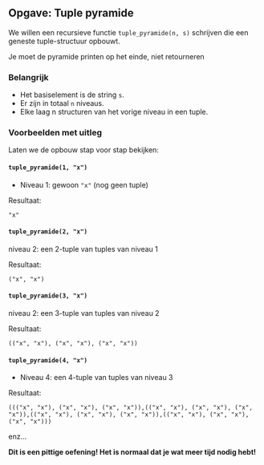 ## Opgave: Tuple pyramide

We willen een recursieve functie `tuple_pyramide(n, s)` schrijven die een geneste tuple-structuur opbouwt.

Je moet de pyramide printen op het einde, niet retourneren

### Belangrijk

- Het basiselement is de string `s`.
- Er zijn in totaal `n` niveaus.
- Elke laag n structuren van het vorige niveau in een tuple.

### Voorbeelden met uitleg

Laten we de opbouw stap voor stap bekijken:

#### `tuple_pyramide(1, "x")`

- Niveau 1: gewoon `"x"` (nog geen tuple)

Resultaat:

```
"x"
```

#### `tuple_pyramide(2, "x")`

niveau 2: een 2-tuple van tuples van niveau 1

Resultaat:

```
("x", "x")
```

#### `tuple_pyramide(3, "x")`

niveau 2: een 3-tuple van tuples van niveau 2

Resultaat:

```
(("x", "x"), ("x", "x"), ("x", "x"))
```

#### `tuple_pyramide(4, "x")`

- Niveau 4: een 4-tuple van tuples van niveau 3

Resultaat:

```
((("x", "x"), ("x", "x"), ("x", "x")),(("x", "x"), ("x", "x"), ("x", "x")),(("x", "x"), ("x", "x"), ("x", "x")),(("x", "x"), ("x", "x"), ("x", "x")))
```

enz...

**Dit is een pittige oefening! Het is normaal dat je wat meer tijd nodig hebt!**
